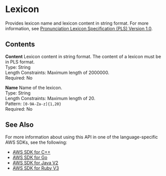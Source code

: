# Lexicon<a name="API_Lexicon"></a>

Provides lexicon name and lexicon content in string format\. For more information, see [Pronunciation Lexicon Specification \(PLS\) Version 1\.0](https://www.w3.org/TR/pronunciation-lexicon/)\.

## Contents<a name="API_Lexicon_Contents"></a>

 **Content**   <a name="polly-Type-Lexicon-Content"></a>
Lexicon content in string format\. The content of a lexicon must be in PLS format\.  
Type: String  
Length Constraints: Maximum length of 2000000\.  
Required: No

 **Name**   <a name="polly-Type-Lexicon-Name"></a>
Name of the lexicon\.  
Type: String  
Length Constraints: Maximum length of 20\.  
Pattern: `[0-9A-Za-z]{1,20}`   
Required: No

## See Also<a name="API_Lexicon_SeeAlso"></a>

For more information about using this API in one of the language\-specific AWS SDKs, see the following:
+  [AWS SDK for C\+\+](https://docs.aws.amazon.com/goto/SdkForCpp/polly-2016-06-10/Lexicon) 
+  [AWS SDK for Go](https://docs.aws.amazon.com/goto/SdkForGoV1/polly-2016-06-10/Lexicon) 
+  [AWS SDK for Java V2](https://docs.aws.amazon.com/goto/SdkForJavaV2/polly-2016-06-10/Lexicon) 
+  [AWS SDK for Ruby V3](https://docs.aws.amazon.com/goto/SdkForRubyV3/polly-2016-06-10/Lexicon) 